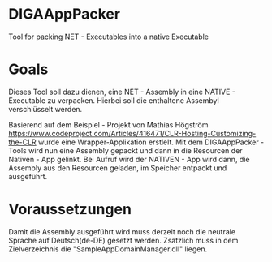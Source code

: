 # DIGAAppPacker
Tool for packing NET - Executables into a native Executable

# Goals
Dieses Tool soll dazu dienen, eine NET - Assembly in eine NATIVE - Executable zu verpacken. Hierbei soll die enthaltene Assembyl verschlüsselt werden.

Basierend auf dem Beispiel - Projekt von Mathias Högström  https://www.codeproject.com/Articles/416471/CLR-Hosting-Customizing-the-CLR
wurde eine Wrapper-Applikation erstlelt. Mit dem DIGAAppPacker - Tools wird nun eine Assembly gepackt und dann in die Resourcen der Nativen - App gelinkt. Bei Aufruf wird der NATIVEN - App wird dann, die Assembly aus den Resourcen geladen, im Speicher entpackt und ausgeführt.

# Voraussetzungen
Damit die Assembly ausgeführt wird muss derzeit noch die neutrale Sprache auf Deutsch(de-DE) gesetzt werden.
Zsätzlich muss in dem Zielverzeichnis die "SampleAppDomainManager.dll" liegen.



